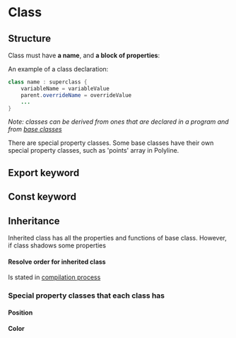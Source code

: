 # Class
## Structure
Class must have **a name**, and **a block of properties**:

An example of a class declaration:

``` Java 
class name : superclass {
    variableName = variableValue
    parent.overrideName = overrideValue
    ...
}
```

*Note: classes can be derived from ones that are declared in a program and from [base classes](BasicTypes.md)*

There are special property classes. Some base classes have their own special property classes, such as 'points' array in Polyline.
## Export keyword

## Const keyword

## Inheritance
Inherited class has all the properties and functions of base class. However, if class shadows some properties
#### Resolve order for inherited class
Is stated in [compilation process](Compilation.md)
### Special property classes that each class has

#### Position

#### Color